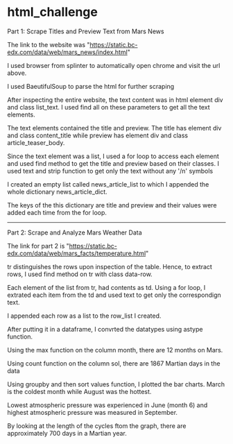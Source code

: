 # html_challenge

Part 1: Scrape Titles and Preview Text from Mars News

The link to the website was "https://static.bc-edx.com/data/web/mars_news/index.html"

I used browser from splinter to automatically open chrome and visit the url above.

I used BaeutifulSoup to parse the html for further scraping

After inspecting the entire website, the text content was in html element div and class list_text. I used find all on these parameters to get all the text elements.

The text elements contained the title and preview. The title has element div and class content_title while preview has element div and class article_teaser_body.

Since the text element was a list, I used a for loop to access each element and used find method to get the title and preview based on  their classes. I used text and strip function to get only the text without any '/n' symbols

I created an empty list called news_article_list to which I appended the whole dictionary news_article_dict.

The keys of the this dictionary are title and preview and their values were added each time from the for loop.

----------------------------------------

Part 2: Scrape and Analyze Mars Weather Data

The link for part 2 is "https://static.bc-edx.com/data/web/mars_facts/temperature.html"

tr distinguishes the rows upon inspection of the table. Hence, to extract rows, I used find method on tr with class data-row.

Each element of the list from tr, had contents as td. Using a for loop, I extrated each item from the td and used text to get only the correspondign text.

I appended each row as a list to the row_list I created.

After putting it in a dataframe, I convrted the datatypes using astype function.

Using the max function on the column month, there are 12 months on Mars.

Using count function on the column sol, there are 1867 Martian days in the data

Using groupby and then sort values function, I plotted the bar charts. March is the coldest month while August was the hottest.

Lowest atmospheric pressure was experienced in June (month 6) and highest atmospheric pressure was measured in September.

By looking at the length of the cycles ftom the graph, there are approximately 700 days in a Martian year.




